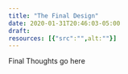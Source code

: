 ```yaml
---
title: "The Final Design"
date: 2020-01-31T20:46:03-05:00
draft: 
resources: [{"src":"",alt:""}]
---
```

Final Thoughts go here